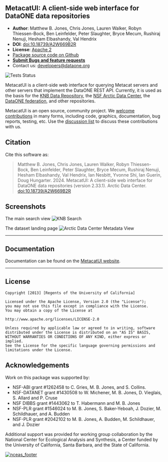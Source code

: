## MetacatUI: A client-side web interface for DataONE data repositories

- **Author**: Matthew B. Jones, Chris Jones, Lauren Walker, Robyn Thiessen-Bock, Ben Leinfelder, Peter Slaughter, Bryce Mecum, Rushiraj Nenuji, Hesham Elbashandy, Val Hendrix
- **DOI**: [doi:10.18739/A2W669B2R](https://doi.org/10.18739/A2W669B2R)
- **License**: [Apache 2](http://opensource.org/licenses/Apache-2.0)
- [Package source code on Github](https://github.com/NCEAS/metacatui)
- [**Submit Bugs and feature requests**](https://github.com/NCEAS/metacatui/issues/new/choose)
- Contact us: developers@dataone.org

![Tests Status](https://github.com/NCEAS/metacatui/actions/workflows/test.js.yml/badge.svg)

MetacatUI is a client-side web interface for querying Metacat servers and other servers that implement the DataONE REST API. Currently, it is used as the basis for the [KNB Data Repository](http://knb.ecoinformatics.org), the [NSF Arctic Data Center](https://arcticdata.io/catalog/), the [DataONE federation](https://search.dataone.org), and other repositories.

MetacatUI is an open source, community project. We [welcome contributions](https://github.com/NCEAS/metacatui/blob/main/CONTRIBUTING.md) in many forms, including code, graphics, documentation, bug reports, testing, etc. Use the [discussion list](https://github.com/NCEAS/metacatui/issues) to discuss these contributions with us.

## Citation

Cite this software as:

> Matthew B. Jones, Chris Jones, Lauren Walker, Robyn Thiessen-Bock, Ben Leinfelder, Peter Slaughter, Bryce Mecum, Rushiraj Nenuji, Hesham Elbashandy, Val Hendrix, Ian Nesbitt, Yvonne Shi, Ian Guerin, Doug Hungarter. 2024. MetacatUI: A client-side web interface for DataONE data repositories (version 2.33.1). Arctic Data Center. [doi:10.18739/A2W669B2R](https://doi.org/10.18739/A2W669B2R)

## Screenshots

The main search view
![KNB Search](https://raw.githubusercontent.com/NCEAS/metacatui/main/docs/screenshots/metacatui-knb-1200w.png)

The dataset landing page
![Arctic Data Center Metadata View](https://raw.githubusercontent.com/NCEAS/metacatui/main/docs/screenshots/metacatui-arctic-1200w.png)

---

## Documentation

Documentation can be found on the [MetacatUI website](https://nceas.github.io/metacatui).

---

## License

```
Copyright [2013] [Regents of the University of California]

Licensed under the Apache License, Version 2.0 (the "License");
you may not use this file except in compliance with the License.
You may obtain a copy of the License at

http://www.apache.org/licenses/LICENSE-2.0

Unless required by applicable law or agreed to in writing, software
distributed under the License is distributed on an "AS IS" BASIS,
WITHOUT WARRANTIES OR CONDITIONS OF ANY KIND, either express or implied.
See the License for the specific language governing permissions and
limitations under the License.
```

## Acknowledgements

Work on this package was supported by:

- NSF-ABI grant #1262458 to C. Gries, M. B. Jones, and S. Collins.
- NSF-DATANET grant #1430508 to W. Michener, M. B. Jones, D. Vieglais, S. Allard and P. Cruse
- NSF DIBBS grant #1443062 to T. Habermann and M. B. Jones
- NSF-PLR grant #1546024 to M. B. Jones, S. Baker-Yeboah, J. Dozier, M. Schildhauer, and A. Budden
- NSF-PLR grant #2042102 to M. B. Jones, A. Budden, M. Schildhauer, and J. Dozier

Additional support was provided for working group collaboration by the National Center for Ecological Analysis and Synthesis, a Center funded by the University of California, Santa Barbara, and the State of California.

[![nceas_footer](https://www.nceas.ucsb.edu/files/newLogo_0.png)](http://www.nceas.ucsb.edu)
